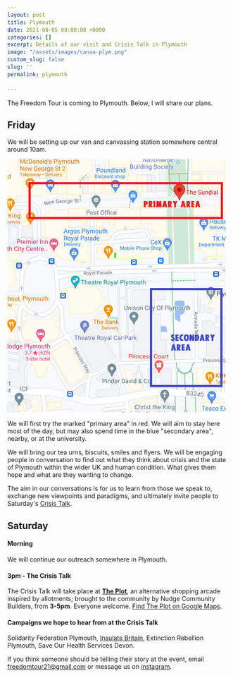 ```yaml
---
layout: post
title: Plymouth
date: 2021-08-05 08:00:00 +0000
categories: []
excerpt: Details of our visit and Crisis Talk in Plymouth
image: "/assets/images/canva-plym.png"
custom_slug: false
slug: ''
permalink: plymouth

---
```

The Freedom Tour is coming to Plymouth. Below, I will share our plans.

## Friday

We will be setting up our van and canvassing station somewhere central around 10am.

![](/assets/images/plym-out.png)

We will first try the marked "primary area" in red. We will aim to stay here most of the day, but may also spend time in the blue "secondary area", nearby, or at the university.

We will bring our tea urns, biscuits, smiles and flyers. We will be engaging people in conversation to find out what they think about crisis and the state of Plymouth within the wider UK and human condition. What gives them hope and what are they wanting to change.

The aim in our conversations is for us to learn from those we speak to, exchange new viewpoints and paradigms, and ultimately invite people to Saturday's [Crisis Talk](freedomtour.uk/crisis-talk).

## Saturday

#### Morning

We will continue our outreach somewhere in Plymouth.

#### 3pm - The Crisis Talk

The Crisis Talk will take place at [**The Plot**](https://madeinplymouth.co.uk/places/the-plot/), an alternative shopping arcade inspired by allotments; brought to the community by Nudge Community Builders, from **3-5pm**. Everyone welcome. [Find The Plot on Google Maps](https://www.google.com/maps/place/The+Plot/).

#### Campaigns we hope to hear from at the Crisis Talk

Solidarity Federation Plymouth, [Insulate Britain](https://www.insulatebritain.com/), Extinction Rebellion Plymouth, Save Our Health Services Devon.

If you think someone should be telling their story at the event, email freedomtour21@gmail.com or message us on [instagram](https://www.instagram.com/freedomtour21).